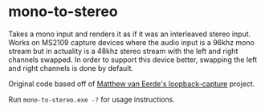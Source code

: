 # mono-to-stereo

Takes a mono input and renders it as if it was an interleaved stereo input. Works on MS2109 capture
devices where the audio input is a 96khz mono stream but in actuality is a 48khz stereo stream with
the left and right channels swapped. In order to support this device better, swapping the left and
right channels is done by default.

Original code based off of [Matthew van Eerde's loopback-capture](https://github.com/mvaneerde/blog/tree/master/loopback-capture)
project.

Run `mono-to-stereo.exe -?` for usage instructions.
